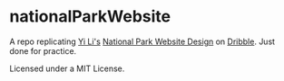 # nationalParkWebsite
A repo replicating [Yi Li's](#https://dribbble.com/coreyliyi) [National Park Website Design](#https://dribbble.com/shots/22887250-National-Park-Website) on [Dribble](#https://dribbble.com/). 
Just done for practice.

Licensed under a MIT License.
